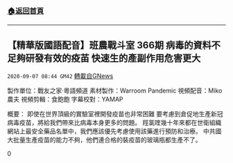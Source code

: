 ###  [:house:返回首頁](https://github.com/ourhimalayas/txt)
---

## 【精華版國語配音】班農戰斗室 366期 病毒的資料不足夠研發有效的疫苖 快速生的產副作用危害更大
`2020-09-07 08:44 GM42` [轉載自GNews](https://gnews.org/zh-hant/339099/)

製作單位：戰友之家·粵語頻道
素材製作：Warroom Pandemic
視頻配音：Miko 農夫
視頻剪輯：食飽飽
字幕校對：YAMAP



概要：
即使在世界頂級的實驗室裡開發疫苗也非常困難
要考慮到倉促地生產新冠病毒疫苗，將給我們帶來比病毒本身更多的問題。
羥氯喹幾十年來都在世衛組織網站上最安全藥品名單中，我們應該優先考慮使用該藥進行預防和治療。
中共國大批量生產疫苗的能力不夠，他們連合格的裝疫苗的玻璃瓶都生產不了。

0
